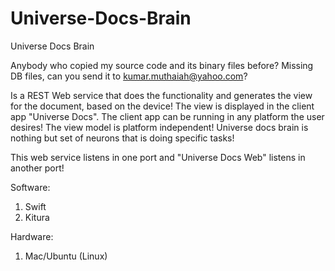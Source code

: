 # Universe-Docs-Brain
Universe Docs Brain

Anybody who copied my source code and its binary files before? Missing DB files, can you send it to kumar.muthaiah@yahoo.com?

Is a REST Web service that does the functionality and generates the view for the document, based on the device! The view is displayed in the client app "Universe Docs". The client app can be running in any platform the user desires! The view model is platform independent! Universe docs brain is nothing but set of neurons that is doing specific tasks!

This web service listens in one port and "Universe Docs Web" listens in another port!

Software:
1. Swift
2. Kitura

Hardware: 
1. Mac/Ubuntu (Linux)
